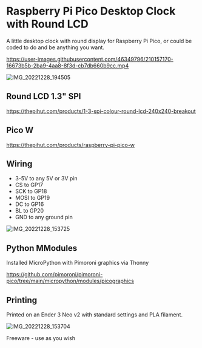 # Raspberry Pi Pico Desktop Clock with Round LCD

A little desktop clock with round display for Raspberry Pi Pico, or could be coded to do and be anything you want.

https://user-images.githubusercontent.com/46349796/210157170-16673b5b-2ba9-4aa8-8f3d-cb7db660b9cc.mp4

![IMG_20221228_194505](https://user-images.githubusercontent.com/46349796/209873821-4de94d60-9070-4d57-9b7d-3ed96852a176.jpg)

## Round LCD 1.3" SPI
https://thepihut.com/products/1-3-spi-colour-round-lcd-240x240-breakout

## Pico W
https://thepihut.com/products/raspberry-pi-pico-w

## Wiring
* 3-5V to any 5V or 3V pin
* CS to GP17
* SCK to GP18
* MOSI to GP19
* DC to GP16
* BL to GP20
* GND to any ground pin

![IMG_20221228_153725](https://user-images.githubusercontent.com/46349796/209873780-b7ec71c3-e876-430d-8d2b-9f6298bb02f9.jpg)

## Python MModules
Installed MicroPython with Pimoroni graphics via Thonny

https://github.com/pimoroni/pimoroni-pico/tree/main/micropython/modules/picographics

## Printing
Printed on an Ender 3 Neo v2 with standard settings and PLA filament.

![IMG_20221228_153704](https://user-images.githubusercontent.com/46349796/209874000-67072265-0f59-4215-a9a0-5bcb3ac61a7f.jpg)


Freeware - use as you wish

